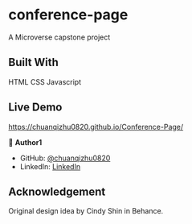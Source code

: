 # conference-page
A Microverse capstone project

## Built With
HTML CSS Javascript

## Live Demo
https://chuanqizhu0820.github.io/Conference-Page/

👤 **Author1**

- GitHub: [@chuanqizhu0820](https://github.com/chuanqizhu0820)
- LinkedIn: [LinkedIn](https://www.linkedin.com/in/chuanqi-zhu-117b11210/)

## Acknowledgement
Original design idea by Cindy Shin in Behance.
